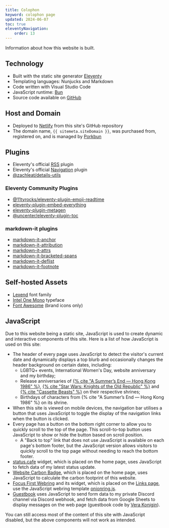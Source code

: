 ```yaml
---
title: Colophon
keyword: colophon page
updated: 2024-06-07
toc: true
eleventyNavigation:
    order: 13
---
```


Information about how this website is built.

## Technology
* Built with the static site generator [Eleventy](https://www.11ty.dev/)
* Templating languages: Nunjucks and Markdown
* Code written with Visual Studio Code
* JavaScript runtime: [Bun](https://bun.sh)
* Source code available on [GitHub](https://github.com/helenclx/leilukin-site)

## Host and Domain
* Deployed to [Netlify](https://www.netlify.com/) from this site's GitHub repository
* The domain name, `{{ sitemeta.siteDomain }}`, was purchased from, registered on, and is managed by [Porkbun](https://porkbun.com/)

## Plugins
* Eleventy's official [RSS](https://www.11ty.dev/docs/plugins/rss/) plugin
* Eleventy's official [Navigation](https://www.11ty.dev/docs/plugins/navigation/) plugin
* [@zachleat/details-utils](https://www.npmjs.com/package/@zachleat/details-utils)

### Eleventy Community Plugins
* [@11tyrocks/eleventy-plugin-emoji-readtime](https://www.npmjs.com/package/@11tyrocks/eleventy-plugin-emoji-readtime)
* [eleventy-plugin-embed-everything](https://www.npmjs.com/package/eleventy-plugin-embed-everything)
* [eleventy-plugin-metagen](https://www.npmjs.com/package/eleventy-plugin-metagen)
* [@uncenter/eleventy-plugin-toc](https://www.npmjs.com/package/@uncenter/eleventy-plugin-toc)

### markdown-it plugins
* [markdown-it-anchor](https://www.npmjs.com/package/markdown-it-anchor)
* [markdown-it-attribution](https://www.npmjs.com/package/markdown-it-attribution)
* [markdown-it-attrs](https://www.npmjs.com/package/markdown-it-attrs)
* [markdown-it-bracketed-spans](https://www.npmjs.com/package/markdown-it-bracketed-spans)
* [markdown-it-deflist](https://www.npmjs.com/package/markdown-it-deflist)
* [markdown-it-footnote](https://www.npmjs.com/package/markdown-it-footnote)

## Self-hosted Assets
* [Lexend](https://www.lexend.com/) font family
* [Intel One Mono](https://www.intel.com/content/www/us/en/company-overview/one-monospace-font.html) typeface
* [Font Awesome](https://fontawesome.com/) (brand icons only)

## JavaScript
Due to this website being a static site, JavaScript is used to create dynamic and interactive components of this site. Here is a list of how JavaScript is used on this site:

* The header of every page uses JavaScript to detect the visitor's current date and dynamically displays a top blurb and occasionally changes the header background on certain dates, including:
    * LGBTQ+ events, International Women's Day, website anniversary and my birthday;
    * Release anniversaries of [{% cite "A Summer’s End — Hong Kong 1986" %}](/shrines/asummersend), [{% cite "Star Wars: Knights of the Old Republic" %}](/shrines/starwarskotor) and [{% cite "Cassette Beasts" %}](/shrines/cassettebeasts) on their respective shrines;
    * Birthdays of characters from {% cite "A Summer’s End — Hong Kong 1986" %} on its shrine.
* When this site is viewed on mobile devices, the navigation bar utilises a button that uses JavaScript to toggle the display of the navigation links when the button is clicked.
* Every page has a button on the bottom right corner to allow you to quickly scroll to the top of the page. This scroll-to-top button uses JavaScript to show or hide the button based on scroll position.
    * A "Back to top" link that does not use JavaScript is available on each page's bottom footer, but the JavaScript version allows visitors to quickly scroll to the top page without needing to reach the bottom footer.
* [status.cafe](https://status.cafe/) widget, which is placed on the home page, uses JavaScript to fetch data of my latest status update.
* [Website Carbon Badge](https://www.websitecarbon.com/badge/), which is placed on the home page, uses JavaScript to calculate the carbon footprint of this website.
* [Focus First Webring](https://owlsroost.xyz/webring/index.html) and its widget, which is placed on the [Links page](/links), use the JavaScript webring template [onionring.js](https://garlic.garden/onionring/).
* [Guestbook](/guestbook) uses JavaScript to send form data to my private Discord channel via Discord webhook, and fetch data from Google Sheets to display messages on the web page (guestbook code by [Vera Konigin](https://groundedwren.neocities.org/pages/demo_controls/guestbookDemo)).

You can still access most of the content of this site with JavaScript disabled, but the above components will not work as intended.
